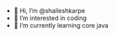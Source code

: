 - 👋 Hi, I’m @shaileshkarpe
- 👀 I’m interested in coding
- 🌱 I’m currently learning core java

<!---
shaileshkarpe/shaileshkarpe is a ✨ special ✨ repository because its `README.md` (this file) appears on your GitHub profile.
You can click the Preview link to take a look at your changes.
--->

